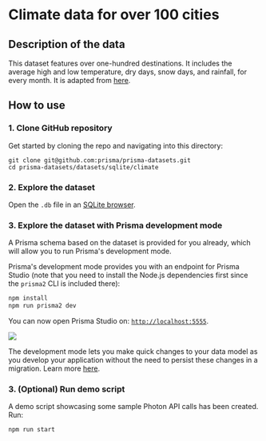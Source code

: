 # Climate data for over 100 cities

## Description of the data

This dataset features over one-hundred destinations. It includes the average high and low temperature, dry days, snow days, and rainfall, for every month.
It is adapted from [here](https://michaelxander.com/climate-data/).


## How to use

### 1. Clone GitHub repository

Get started by cloning the repo and navigating into this directory:

```
git clone git@github.com:prisma/prisma-datasets.git
cd prisma-datasets/datasets/sqlite/climate
```

### 2. Explore the dataset

Open the `.db` file in an [SQLite browser](https://sqliteonline.com/).


### 3. Explore the dataset with Prisma development mode

A Prisma schema based on the dataset is provided for you already, which will allow you to run Prisma's development mode. 

Prisma's development mode provides you with an endpoint for Prisma Studio (note that you need to install the Node.js dependencies first since the `prisma2` CLI is included there):

```sh
npm install
npm run prisma2 dev
```

You can now open Prisma Studio on: [`http://localhost:5555`](http://localhost:5555).

![](https://i.imgur.com/W8Sp2bDr.png)

The development mode lets you make quick changes to your data model as you develop your application without the need to persist these changes in a migration.  Learn more [here](https://github.com/prisma/prisma2/blob/master/docs/development-mode.md).


### 3. (Optional) Run demo script

A demo script showcasing some sample Photon API calls has been created.  Run:

```sh
npm run start
```
